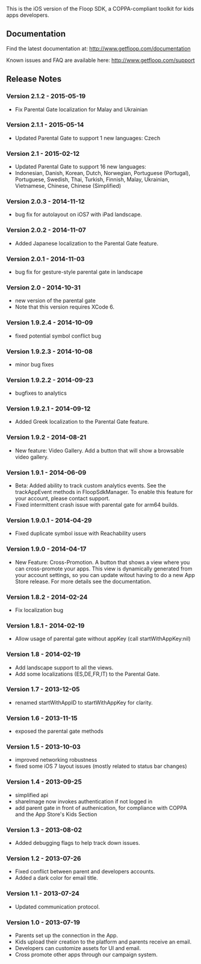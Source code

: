 
This is the iOS version of the Floop SDK, a COPPA-compliant toolkit for kids apps developers.

## Documentation

Find the latest documentation at:
http://www.getfloop.com/documentation

Known issues and FAQ are available here:
http://www.getfloop.com/support

## Release Notes

### Version 2.1.2 - 2015-05-19 
- Fix Parental Gate localization for Malay and Ukrainian

### Version 2.1.1 - 2015-05-14 
- Updated Parental Gate to support 1 new languages: Czech

### Version 2.1 - 2015-02-12 
- Updated Parental Gate to support 16 new languages:
 - Indonesian, Danish, Korean, Dutch, Norwegian, Portuguese (Portugal), Portuguese, Swedish, Thai, Turkish, Finnish, Malay, Ukrainian, Vietnamese, Chinese, Chinese (Simplified)

### Version 2.0.3 - 2014-11-12
- bug fix for autolayout on iOS7 with iPad landscape.

### Version 2.0.2 - 2014-11-07
- Added Japanese localization to the Parental Gate feature.

### Version 2.0.1 - 2014-11-03
- bug fix for gesture-style parental gate in landscape

### Version 2.0 - 2014-10-31
- new version of the parental gate
- Note that this version requires XCode 6.

### Version 1.9.2.4 - 2014-10-09
- fixed potential symbol conflict bug

### Version 1.9.2.3 - 2014-10-08
- minor bug fixes

### Version 1.9.2.2 - 2014-09-23
- bugfixes to analytics

### Version 1.9.2.1 - 2014-09-12
- Added Greek localization to the Parental Gate feature.

### Version 1.9.2 - 2014-08-21
- New feature: Video Gallery. Add a button that will show a browsable video gallery.

### Version 1.9.1 - 2014-06-09
- Beta: Added ability to track custom analytics events. See the trackAppEvent methods in FloopSdkManager. To enable this feature for your account, please contact support.
- Fixed intermittent crash issue with parental gate for arm64 builds.

### Version 1.9.0.1 - 2014-04-29
- Fixed duplicate symbol issue with Reachability users

### Version 1.9.0 - 2014-04-17
- New Feature: Cross-Promotion. A button that shows a view where you can cross-promote your apps.
This view is dynamically generated from your account settings, so you can update witout having to do a new App Store release.
For more details see the documentation.

### Version 1.8.2 - 2014-02-24
- Fix localization bug

### Version 1.8.1 - 2014-02-19
- Allow usage of parental gate without appKey (call startWithAppKey:nil)

### Version 1.8 - 2014-02-19
- Add landscape support to all the views.
- Add some localizations (ES,DE,FR,IT) to the Parental Gate.

### Version 1.7 - 2013-12-05
- renamed startWithAppID to startWithAppKey for clarity.

### Version 1.6 - 2013-11-15
- exposed the parental gate methods

### Version 1.5 - 2013-10-03
- improved networking robustness
- fixed some iOS 7 layout issues (mostly related to status bar changes)

### Version 1.4 - 2013-09-25
- simplified api
- shareImage now invokes authentication if not logged in
- add parent gate in front of authenication, for compliance with COPPA and the App Store's Kids Section

### Version 1.3 - 2013-08-02
- Added debugging flags to help track down issues.

### Version 1.2 - 2013-07-26
- Fixed conflict between parent and developers accounts.
- Added a dark color for email title.

### Version 1.1 - 2013-07-24
- Updated communication protocol.

### Version 1.0 - 2013-07-19
- Parents set up the connection in the App.
- Kids upload their creation to the platform and parents receive an email.
- Developers can customize assets for UI and email.
- Cross promote other apps through our campaign system.
